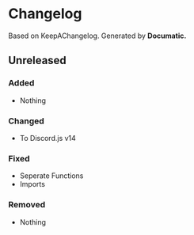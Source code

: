 # Changelog

Based on KeepAChangelog.
Generated by **Documatic.**

## Unreleased

### Added

* Nothing

### Changed

* To Discord.js v14

### Fixed

* Seperate Functions
* Imports

### Removed

* Nothing

